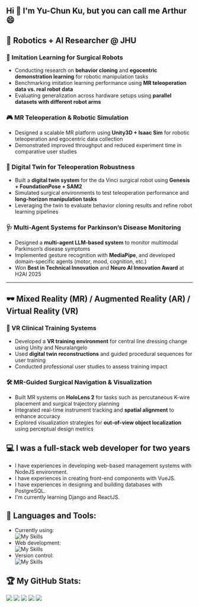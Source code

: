 <!-- [![Typing SVG](https://readme-typing-svg.demolab.com?font=Fira+Code&pause=1000&color=25F7C7&vCenter=true&width=435&lines=Robotics+Software+Engineer;Full-stack+developer;Looking+for+an+opportunity)](https://git.io/typing-svg) -->

## Hi 👋 I'm Yu-Chun Ku, but you can call me Arthur 😄



## 🚀 Robotics + AI Researcher @ JHU

### 🧠 Imitation Learning for Surgical Robots
- Conducting research on **behavior cloning** and **egocentric demonstration learning** for robotic manipulation tasks
- Benchmarking imitation learning performance using **MR teleoperation data vs. real robot data**
- Evaluating generalization across hardware setups using **parallel datasets with different robot arms**

### 🎮 MR Teleoperation & Robotic Simulation
- Designed a scalable MR platform using **Unity3D + Isaac Sim** for robotic teleoperation and egocentric data collection
- Demonstrated improved throughput and reduced experiment time in comparative user studies

### 🧬 Digital Twin for Teleoperation Robustness
- Built a **digital twin system** for the da Vinci surgical robot using **Genesis + FoundationPose + SAM2**
- Simulated surgical environments to test teleoperation performance and **long-horizon manipulation tasks**
- Leveraging the twin to evaluate behavior cloning results and refine robot learning pipelines

### 🩺 Multi-Agent Systems for Parkinson’s Disease Monitoring
- Designed a **multi-agent LLM-based system** to monitor multimodal Parkinson’s disease symptoms
- Implemented gesture recognition with **MediaPipe**, and developed domain-specific agents (motor, mood, cognition, etc.)
- Won **Best in Technical Innovation** and **Neuro AI Innovation Award** at H2AI 2025

---

## 🕶 Mixed Reality (MR) / Augmented Reality (AR) / Virtual Reality (VR)

### 🧠 VR Clinical Training Systems
- Developed a **VR training environment** for central line dressing change using Unity and Neuralangelo
- Used **digital twin reconstructions** and guided procedural sequences for user training
- Conducted professional user studies to assess training impact

### 🛠 MR-Guided Surgical Navigation & Visualization
- Built MR systems on **HoloLens 2** for tasks such as percutaneous K-wire placement and surgical trajectory planning
- Integrated real-time instrument tracking and **spatial alignment** to enhance accuracy
- Explored visualization strategies for **out-of-view object localization** using perceptual design metrics

## 💻 I was a full-stack web developer for two years
- I have experiences in developing web-based management systems with NodeJS environment.
- I have experiences in creating front-end components with VueJS.
- I have experiences in designing and building databases with PostgreSQL.
- I'm currently learning Django and ReactJS.

## 🧰 Languages and Tools:
- Currently using: <br />
![My Skills](https://skillicons.dev/icons?i=cpp,cs,py,ros,unity,matlab,tensorflow,pytorch)
- Web development: <br />
![My Skills](https://skillicons.dev/icons?i=nodejs,js,vue,php,laravel,django,react,postgres,html,css)
- Version control: <br />
![My Skills](https://skillicons.dev/icons?i=github,gitlab)

## :trophy: My GitHub Stats:
![](https://github-profile-summary-cards.vercel.app/api/cards/profile-details?username=primoku&theme=2077)
![](https://github-profile-summary-cards.vercel.app/api/cards/repos-per-language?username=primoku&theme=2077)
![](https://github-profile-summary-cards.vercel.app/api/cards/most-commit-language?username=primoku&theme=2077)
![](https://github-profile-summary-cards.vercel.app/api/cards/stats?username=primoku&theme=2077)
![](https://github-profile-summary-cards.vercel.app/api/cards/productive-time?username=primoku&theme=2077&utcOffset=-5)
<!--
**PrimoKu/PrimoKu** is a ✨ _special_ ✨ repository because its `README.md` (this file) appears on your GitHub profile.&theme=2077

Here are some ideas to get you started:

- 🔭 I’m currently working on ...
- 🌱 I’m currently learning ...
- 👯 I’m looking to collaborate on ...
- 🤔 I’m looking for help with ...
- 💬 Ask me about ...
- 📫 How to reach me: ...
- 😄 Pronouns: ...
- ⚡ Fun fact: ...
-->
